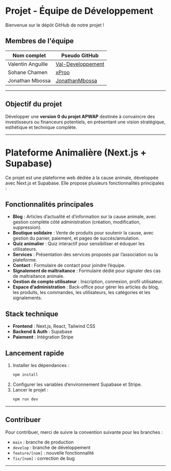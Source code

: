 # Projet - Équipe de Développement

Bienvenue sur le dépôt GitHub de notre projet !  

## Membres de l'équipe

| Nom complet         | Pseudo GitHub                     |
|---------------------|------------------------------------|
| Valentin Anguille   | [Val-Developpement](https://github.com/Val-Developpement) |
| Sohane Chamen       | [xProo](https://github.com/xProo) |
| Jonathan Mbossa     | [JonathanMbossa](https://github.com/JonathanMbossa) |

---

## Objectif du projet

Développer une **version 0 du projet APWAP** destinée à convaincre des investisseurs ou financeurs potentiels, en présentant une vision stratégique, esthétique et technique complète.

---

# Plateforme Animalière (Next.js + Supabase)

Ce projet est une plateforme web dédiée à la cause animale, développée avec Next.js et Supabase. Elle propose plusieurs fonctionnalités principales :

## Fonctionnalités principales

- **Blog** : Articles d’actualité et d’information sur la cause animale, avec gestion complète côté administration (création, modification, suppression).
- **Boutique solidaire** : Vente de produits pour soutenir la cause, avec gestion du panier, paiement, et pages de succès/annulation.
- **Quiz animalier** : Quiz interactif pour sensibiliser et éduquer les utilisateurs.
- **Services** : Présentation des services proposés par l’association ou la plateforme.
- **Contact** : Formulaire de contact pour joindre l’équipe.
- **Signalement de maltraitance** : Formulaire dédié pour signaler des cas de maltraitance animale.
- **Gestion de compte utilisateur** : Inscription, connexion, profil utilisateur.
- **Espace d’administration** : Back-office pour gérer les articles du blog, les produits, les commandes, les utilisateurs, les catégories et les signalements.

## Stack technique

- **Frontend** : Next.js, React, Tailwind CSS
- **Backend & Auth** : Supabase
- **Paiement** : Intégration Stripe

## Lancement rapide

1. Installer les dépendances :
   ```bash
   npm install
   ```
2. Configurer les variables d’environnement Supabase et Stripe.
3. Lancer le projet :
   ```bash
   npm run dev
   ```
---

## Contribuer

Pour contribuer, merci de suivre la convention suivante pour les branches :
- `main` : branche de production
- `develop` : branche de développement
- `feature/[nom]` : nouvelle fonctionnalité
- `fix/[nom]` : correction de bug

---

